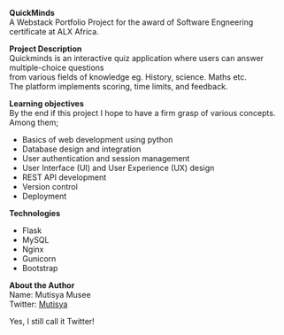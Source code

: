 **QuickMinds**  
A Webstack Portfolio Project for the award of Software Engneering certificate at ALX Africa.

**Project Description**  
Quickminds is an interactive quiz application where users can answer multiple-choice questions  
from various fields of knowledge eg. History, science. Maths etc.  
The platform implements scoring, time limits, and feedback.

**Learning objectives**  
By the end if this project I hope to have a firm grasp of various concepts. Among them;

- Basics of web development using python
- Database design and integration
- User authentication and session management
- User Interface (UI) and User Experience (UX) design
- REST API development
- Version control
- Deployment

**Technologies**
- Flask
- MySQL
- Nginx
- Gunicorn
- Bootstrap

**About the Author**  
Name: Mutisya Musee  
Twitter: [Mutisya](https://x.com/MutisyaMusee)

Yes, I still call it Twitter!
